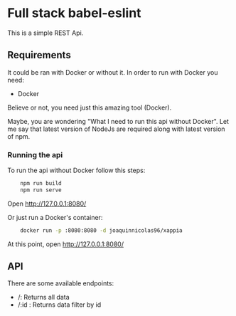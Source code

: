 # Full stack babel-eslint

This is a simple REST Api.

## Requirements
It could be ran with Docker or without it. 
In order to run with Docker you need: 
 - Docker 

Believe or not, you need just this amazing tool (Docker).

Maybe, you are wondering "What I need to run  this api without Docker". Let me say that
latest version of NodeJs are required along with latest version of npm. 

### Running the api

To run the api without Docker follow this steps: 
```bash
    npm run build
    npm run serve
```

Open http://127.0.0.1:8080/

Or just run a Docker's container:
```bash
    docker run -p :8080:8080 -d joaquinnicolas96/xappia
```

At this point, open http://127.0.0.1:8080/

## API

There are some available endpoints: 

- /: Returns all data
- /:id : Returns data filter by id
  